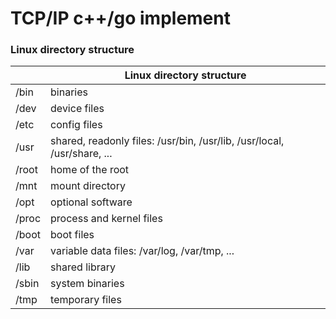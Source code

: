 # TCP/IP c++/go implement

### Linux directory structure

|       | Linux directory structure                                               |
| ----- | ----------------------------------------------------------------------- |
| /bin  | binaries                                                                |
| /dev  | device files                                                            |
| /etc  | config files                                                            |
| /usr  | shared, readonly files: /usr/bin, /usr/lib, /usr/local, /usr/share, ... |
| /root | home of the root                                                        |
| /mnt  | mount directory                                                         |
| /opt  | optional software                                                       |
| /proc | process and kernel files                                                |
| /boot | boot files                                                              |
| /var  | variable data files: /var/log, /var/tmp, ...                            |
| /lib  | shared library                                                          |
| /sbin | system binaries                                                         |
| /tmp  | temporary files                                                         |
